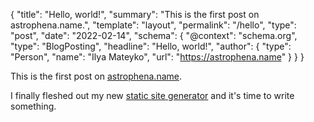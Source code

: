 {
  "title": "Hello, world!",
  "summary": "This is the first post on astrophena.name.",
  "template": "layout",
  "permalink": "/hello",
  "type": "post",
  "date": "2022-02-14",
  "schema": {
    "@context": "schema.org",
    "type": "BlogPosting",
    "headline": "Hello, world!",
    "author": {
      "type": "Person",
      "name": "Ilya Mateyko",
      "url": "https://astrophena.name"
    }
  }
}

This is the first post on [astrophena.name](https://astrophena.name).

I finally fleshed out my new
[static site generator](https://go.astrophena.name/site) and it's time to write
something.

